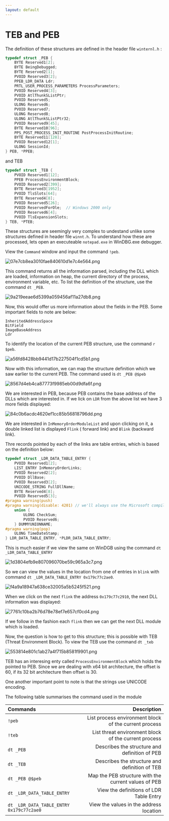 ```yaml
---
layout: default
---
```


# TEB and PEB

The definition of these structures are defined in the header file `winternl.h` :

```c
typedef struct _PEB {
    BYTE Reserved1[2];
    BYTE BeingDebugged;
    BYTE Reserved2[1];
    PVOID Reserved3[2];
    PPEB_LDR_DATA Ldr;
    PRTL_USER_PROCESS_PARAMETERS ProcessParameters;
    PVOID Reserved4[3];
    PVOID AtlThunkSListPtr;
    PVOID Reserved5;
    ULONG Reserved6;
    PVOID Reserved7;
    ULONG Reserved8;
    ULONG AtlThunkSListPtr32;
    PVOID Reserved9[45];
    BYTE Reserved10[96];
    PPS_POST_PROCESS_INIT_ROUTINE PostProcessInitRoutine;
    BYTE Reserved11[128];
    PVOID Reserved12[1];
    ULONG SessionId;
} PEB, *PPEB;
```

and TEB 

```c
typedef struct _TEB {
    PVOID Reserved1[12];
    PPEB ProcessEnvironmentBlock;
    PVOID Reserved2[399];
    BYTE Reserved3[1952];
    PVOID TlsSlots[64];
    BYTE Reserved4[8];
    PVOID Reserved5[26];
    PVOID ReservedForOle;  // Windows 2000 only
    PVOID Reserved6[4];
    PVOID TlsExpansionSlots;
} TEB, *PTEB;
```

These structures are seemingly very complex to undestand unlike some structures defined in header file `winnt.h`. To understand how these are processed, lets open an executeable `notepad.exe` in WinDBG.exe debugger.

View the `Command` window and input the command `!peb`.

![07e7cb8ea3010fae840610d1e7c4e564.png](../resources/tebpeb/6ac9a9b938de43e2881b13dd3007a532.png)

This command returns all the information parsed, including the DLL which are loaded, information on heap, the current directory of the process, environment variable, etc. To list the definition of the structure, use the command `dt _PEB`.

![9a219eeae6d5399a059456af11a27db8.png](../resources/tebpeb/ec692a6358744ff6b333283605d36909.png)

Now, this would offer us more information about the fields in the PEB. Some important fields to note are below:

```
InheritedAddressSpace
BitField
ImageBaseAddress
Ldr
```

To identify the location of the current PEB structure, use the command `r $peb`.

![a56fd8428bb9441d17b227504f1cd5b1.png](../resources/tebpeb/bd6c9563e0754e1cb2743662edb84e29.png)

Now with this information, we can map the structure definition which we saw earlier to the current PEB. The command used is `dt _PEB @$peb`

![8567d4eb4ca87773f9985eb00d9dfa6f.png](../resources/tebpeb/d526394eb8ca49aa99625ef5ecdb7607.png)

We are interested in PEB, because PEB contains the base address of the DLLs which are interested in. If we lick on `LDR` from the above list we have 3 more fields displayed:

![84c0b6acdc4620ef1cc85b56818796dd.png](../resources/tebpeb/8dd5cb0d39484aec94dda3fcfdaee734.png)

We are interested in `InMemoryOrderModuleList` and upon clicking on it, a double linked list is displayed `Flink` ( forward link) and `Blink` (backward link).

Thre records pointed by each of the links are table entries, which is based on the definition below:
```c
typedef struct _LDR_DATA_TABLE_ENTRY {
    PVOID Reserved1[2];
    LIST_ENTRY InMemoryOrderLinks;
    PVOID Reserved2[2];
    PVOID DllBase;
    PVOID Reserved3[2];
    UNICODE_STRING FullDllName;
    BYTE Reserved4[8];
    PVOID Reserved5[3];
#pragma warning(push)
#pragma warning(disable: 4201) // we'll always use the Microsoft compiler
    union {
        ULONG CheckSum;
        PVOID Reserved6;
    } DUMMYUNIONNAME;
#pragma warning(pop)
    ULONG TimeDateStamp;
} LDR_DATA_TABLE_ENTRY, *PLDR_DATA_TABLE_ENTRY;
```

This is much easier if we view the same on WinDGB using the command `dt _LDR_DATA_TABLE_ENTRY`

![1d3804efb9e807096070be59c965a3c7.png](../resources/tebpeb/dc5ad6cb87a244028d959a9d8d88fffe.png)

So we can view the values in the location from one of entries in `blink` with command `dt _LDR_DATA_TABLE_ENTRY 0x179c77c2ae0`.

![f4a9a18947a638ce32005a5b5245f521.png](../resources/tebpeb/8aa6b4e7436d431cb7ceb900f0f362d8.png)

When we click on the next `flink` the address `0x179c77c2910`, the next DLL information was displayed:

![7761c10ba2b76d78e78ef7e657cf0cd4.png](../resources/tebpeb/d0f7878d6f394ebb8d5c81e30f9a9dc6.png)

If we follow in the fashion each `flink` then we can get the next DLL module which is loaded.

Now, the question is how to get to this structure; this is possible with TEB (Threat Environment Block). To view the TEB use the command `dt _teb`

![553814e801c1ab27a4f715b8581f9901.png](../resources/tebpeb/42193d193d9347968cd77adc7032a13b.png)

TEB has an interesing enty called `ProcessEnvironmentBlock` which holds the pointed to PEB. Since we are dealing with x64 bit architecture, the offset is 60, if its 32 bit architecture then offset is 30.

One another important point to note is that the strings use UNICODE encoding.

The following table summarises the command used in the module

|Commands| Description|
| :---   | --:        |
| `!peb` | List process environment block of the current process |
| `!teb` | List threat environment block of the current process |
| `dt _PEB` | Describes the structure and definition of PEB |
| `dt _TEB` | Describes the structure and definition of TEB |
|`dt _PEB @$peb` | Map the PEB structure with the current values of PEB |
|`dt _LDR_DATA_TABLE_ENTRY`| View the definitions of LDR Table Entry |
|`dt _LDR_DATA_TABLE_ENTRY 0x179c77c2ae0`| View the values in the address location |

